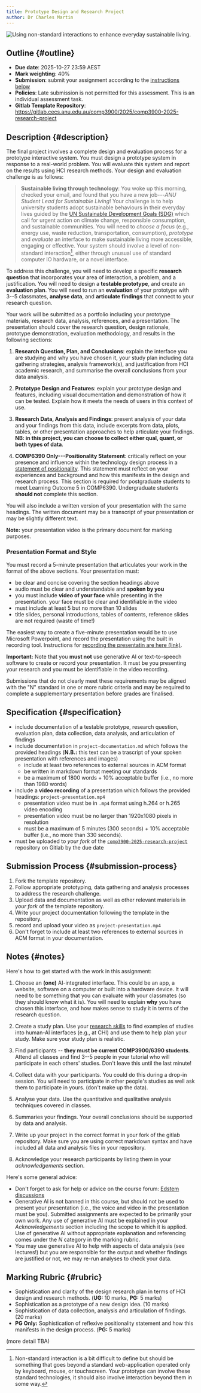 ```yaml
---
title: Prototype Design and Research Project
author: Dr Charles Martin
---
```


![Using non-standard interactions to enhance everyday sustainable living.](img/2020-ar-interaction.jpg)

## Outline {#outline}

- **Due date**: 2025-10-27 23:59 AEST
- **Mark weighting**: 40%
- **Submission**: submit your assignment according to the [instructions below](#submission-process)
- **Policies**: Late submission is not permitted for this assessment. This is an individual assessment task.
- **Gitlab Template Repository**: <https://gitlab.cecs.anu.edu.au/comp3900/2025/comp3900-2025-research-project>

## Description {#description}

The final project involves a complete design and evaluation process for a prototype interactive system. 
You must design a prototype system in response to a real-world problem. You will evaluate this system and report on the results using HCI research methods. Your design and evaluation challenge is as follows:

> **Sustainable living through technology**: You woke up this morning, checked your email, and found that you have a new job---_ANU Student Lead for Sustainable Living_! Your challenge is to help university students adopt sustainable behaviours in their everyday lives guided by the [UN Sustainable Development Goals (SDG)](https://sdgs.un.org/goals) which call for urgent action on climate change, responsible consumption, and sustainable communities. You will need to _choose a focus_ (e.g., energy use, waste reduction, transportation, consumption), _prototype_ and _evaluate_ an interface to make sustainable living more accessible, engaging or effective. Your system should involve a level of non-standard interaction[^nonstandardinteraction], either through unusual use of standard computer IO hardware, or a novel interface. 

[^nonstandardinteraction]: Non-standard interaction is a bit difficult to define but should be something that goes beyond a standard web-application operated only by keyboard, mouse, or touchscreen. Your prototype can involve these standard technologies, it should also involve interaction beyond them in some way.

To address this challenge, you will need to develop a specific **research question** that incorporates your area of interaction, a problem, and a justification. You will need to design a **testable prototype**, and create an **evaluation plan**. You will need to run an **evaluation** of your prototype with 3--5 classmates, **analyse data**, and **articulate findings** that connect to your research question.

Your work will be submitted as a portfolio including your prototype materials, research data, analysis, references, and a presentation.
The presentation should cover the research question, design rationale, prototype demonstration, evaluation methodology, and results in the following sections:

1. **Research Question, Plan, and Conclusions**: explain the interface you are studying and why you have chosen it, your study plan including data gathering strategies, analysis framework(s), and justification from HCI academic research, and summarise the overall conclusions from your data analysis.

2. **Prototype Design and Features**: explain your prototype design and features, including visual documentation and demonstration of how it can be tested. Explain how it meets the needs of users in this context of use.

3. **Research Data, Analysis and Findings**: present analysis of your data and your findings from this data, include excerpts from data, plots, tables, or other presentation approaches to help articulate your findings. **NB: in this project, you can choose to collect either qual, quant, or both types of data**.

4. **COMP6390 Only---Positionality Statement**: critically reflect on your presence and influence within the technology design process in a [statement of positionality](https://smcclab.github.io/thirty-nine-hundred-hci/lectures/06-reflexive-thematic-analysis.html#/reflexivity). This statement must reflect on your experiences and background and how this manifests in the design and research process. This section is required for postgraduate students to meet Learning Outcome 5 in COMP6390. Undergraduate students **should not** complete this section.

You will also include a written version of your presentation with the same headings. The written document may be a transcript of your presentation or may be slightly different text.

**Note:** your presentation video is the primary document for marking purposes.

### Presentation Format and Style

You must record a 5-minute presentation that articulates your work in the format of the above sections. Your presentation must:

- be clear and concise covering the section headings above
- audio must be clear and understandable and **spoken by you**
- you must include **video of your face** while presenting in the presentation. your face must be clear and identifiable in the video
- must include at least 5 but no more than 10 slides
- title slides, personal introductions, tables of contents, reference slides are not required (waste of time!)

The easiest way to create a five-minute presentation would be to use Microsoft Powerpoint, and record the presentation using the built in recording tool. Instructions for [recording the presentatin are here (link)](https://support.microsoft.com/en-au/office/record-a-presentation-2570dff5-f81c-40bc-b404-e04e95ffab33).

**Important:** Note that you **must not** use generative AI or text-to-speech software to create or record your presentation. It must be you presenting your research and you must be identifiable in the video recording. 

Submissions that do not clearly meet these requirements may be aligned with the "N" standard in one or more rubric criteria and may be required to complete a supplementary presentation before grades are finalised.

## Specification {#specification}

- include documentation of a testable prototype, research question, evaluation plan, data collection, data analysis, and articulation of findings
- include documentation in `project-documentation.md` which follows the provided headings (**N.B.:** this text can be a trascript of your spoken presentation with references and images)
  - include at least two references to external sources in ACM format
  - be written in markdown format meeting our standards
  - be a maximum of 1800 words + 10% acceptable buffer (i.e., no more than 1980 words)
- include a **video recording** of a presentation which follows the provided headings: `project-presentation.mp4`
  - presentation video must be in `.mp4` format using h.264 or h.265 video encoding
  - presentation video must be no larger than 1920x1080 pixels in resolution
  - must be a maximum of 5 minutes (300 seconds) + 10% acceptable buffer (i.e., no more than 330 seconds).
- must be uploaded to _your fork_ of the [`comp3900-2025-research-project`](https://gitlab.cecs.anu.edu.au/comp3900/2025/comp3900-2025-research-project) repository on Gitlab by the due date

## Submission Process {#submission-process}

1. Fork the template repository.
2. Follow appropriate prototyping, data gathering and analysis processes to address the research challenge.
3. Upload data and documentation as well as other relevant materials in _your fork_ of the template repository.
4. Write your project documentation following the template in the repository.
5. record and upload your video as `project-presentation.mp4`
5. Don't forget to include at least two references to external sources in ACM format in your documentation.

## Notes {#notes}

Here's how to get started with the work in this assignment:

1. Choose an **(one)** AI-integrated interface. This could be an app, a website, software on a computer or built into a hardware device. It will need to be something that you can evaluate with your classmates (so they should know what it is). You will need to explain **why** you have chosen this interface, and how makes sense to study it in terms of the research question.

2. Create a study plan. Use your [research skills](https://scholar.google.com) to find examples of studies into human-AI interfaces (e.g., at CHI) and use them to help plan your study. Make sure your study plan is realistic.

3. Find participants -- **they must be current COMP3900/6390 students**. Attend all classes and find 3--5 people in your tutorial who will participate in each others' studies. Don't leave this until the last minute!

4. Collect data with your participants. You could do this during a drop-in session. You will need to participate in other people's studies as well ask them to participate in yours. (don't make up the data).

5. Analyse your data. Use the quantitative and qualitative analysis techniques covered in classes.

6. Summaries your findings. Your overall conclusions should be supported by data and analysis.

7. Write up your project in the correct format in your fork of the gitlab repository. Make sure you are using correct markdown syntax and have included all data and analysis files in your repository.

8. Acknowledge your research participants by listing them in your _acknowledgements_ section.


Here's some general advice:

- Don't forget to ask for help or advice on the course forum: [Edstem discussions](https://edstem.org/au/courses/24905/discussion)
- Generative AI is not banned in this course, but should not be used to present your presentation (i.e., the voice and video in the presentation must be you). Submitted assignments are expected to be primarily your own work. Any use of generative AI must be explained in your _Acknowledgements_ section including the scope to which it is applied. Use of generative AI without appropriate explanation and referencing comes under the _N_ category in the marking rubric.
- You may use generative AI to help with aspects of data analysis (see lectures!) but you are responsible for the output and whether findings are justified or not, we may re-run analyses to check your data.

## Marking Rubric {#rubric}

- Sophistication and clarity of the design research plan in terms of HCI design and research methods. (**UG:** 10 marks, **PG:** 5 marks)
- Sophistication as a prototype of a new design idea. (10 marks)
- Sophistication of data collection, analysis and articulation of findings. (20 marks)
- **PG Only:** Sophistication of reflexive positionality statement and how this manifests in the design process. (**PG:** 5 marks)

(more detail TBA)
